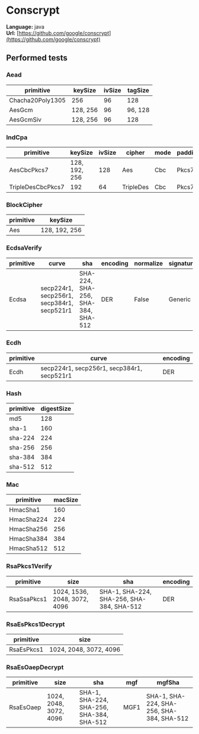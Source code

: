 # Conscrypt

**Language:**
java\
**Url:**
[https://github.com/google/conscrypt](https://github.com/google/conscrypt)

## Performed tests

### Aead

| primitive | keySize | ivSize | tagSize |
| --- | --- | --- | --- |
| Chacha20Poly1305 | 256 | 96 | 128 |
| AesGcm | 128, 256 | 96 | 96, 128 |
| AesGcmSiv | 128, 256 | 96 | 128 |

### IndCpa

| primitive | keySize | ivSize | cipher | mode | padding | paddingSize |
| --- | --- | --- | --- | --- | --- | --- |
| AesCbcPkcs7 | 128, 192, 256 | 128 | Aes | Cbc | Pkcs7 | 128 |
| TripleDesCbcPkcs7 | 192 | 64 | TripleDes | Cbc | Pkcs7 | 64 |

### BlockCipher

| primitive | keySize |
| --- | --- |
| Aes | 128, 192, 256 |

### EcdsaVerify

| primitive | curve | sha | encoding | normalize | signatureGeneration |
| --- | --- | --- | --- | --- | --- |
| Ecdsa | secp224r1, secp256r1, secp384r1, secp521r1 | SHA-224, SHA-256, SHA-384, SHA-512 | DER | False | Generic |

### Ecdh

| primitive | curve | encoding |
| --- | --- | --- |
| Ecdh | secp224r1, secp256r1, secp384r1, secp521r1 | DER |

### Hash

| primitive | digestSize |
| --- | --- |
| md5 | 128 |
| sha-1 | 160 |
| sha-224 | 224 |
| sha-256 | 256 |
| sha-384 | 384 |
| sha-512 | 512 |

### Mac

| primitive | macSize |
| --- | --- |
| HmacSha1 | 160 |
| HmacSha224 | 224 |
| HmacSha256 | 256 |
| HmacSha384 | 384 |
| HmacSha512 | 512 |

### RsaPkcs1Verify

| primitive | size | sha | encoding |
| --- | --- | --- | --- |
| RsaSsaPkcs1 | 1024, 1536, 2048, 3072, 4096 | SHA-1, SHA-224, SHA-256, SHA-384, SHA-512 | DER |

### RsaEsPkcs1Decrypt

| primitive | size |
| --- | --- |
| RsaEsPkcs1 | 1024, 2048, 3072, 4096 |

### RsaEsOaepDecrypt

| primitive | size | sha | mgf | mgfSha |
| --- | --- | --- | --- | --- |
| RsaEsOaep | 1024, 2048, 3072, 4096 | SHA-1, SHA-224, SHA-256, SHA-384, SHA-512 | MGF1 | SHA-1, SHA-224, SHA-256, SHA-384, SHA-512 |
